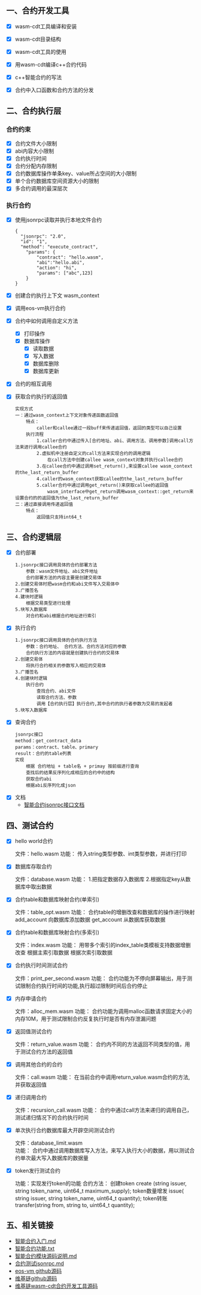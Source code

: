
## 一、合约开发工具
- [x] wasm-cdt工具编译和安装
- [x] wasm-cdt目录结构
- [x] wasm-cdt工具的使用
- [x] 用wasm-cdt编译c++合约代码
- [x] c++智能合约的写法
- [x] 合约中入口函数和合约方法的分发


## 二、合约执行层

### 合约约束
- [x] 合约文件大小限制
- [x] abi内容大小限制
- [x] 合约执行时间
- [x] 合约分配内存限制
- [x] 合约数据库操作单条key、value所占空间的大小限制
- [x] 单个合约数据库空间资源大小的限制
- [x] 多合约调用的最深层次

### 执行合约
- [x] 使用jsonrpc读取并执行本地文件合约
    ```
    {
      "jsonrpc": "2.0",
      "id": "1",
      "method": "execute_contract",
        "params": {
            "contract": "hello.wasm",
            "abi":"hello.abi",
            "action": "hi",
            "params": ["abc",123]
        }
    }
    ```
- [x] 创建合约执行上下文 wasm_context
- [x] 调用eos-vm执行合约
- [x] 合约中如何调用自定义方法
    - [x] 打印操作
    - [x] 数据库操作								
        - [x] 读取数据									
        - [x] 写入数据
        - [x] 数据库删除
        - [x] 数据库更新
- [x] 合约的相互调用
- [x] 获取合约执行的返回值
    ```
    实现方式
    一：通过wasm_context上下文对象传递函数返回值
        特点：
            caller和callee通过一段buff来传递返回值，返回的类型可以自己设置
        执行流程
            1.caller合约中通过传入[合约地址、abi、调用方法、调用参数]调用call方法来进行调用callee合约
            2.虚拟机中注册自定义的call方法来实现合约的调用逻辑
                在call方法中创建callee wasm_context对象并执行callee合约
            3.在callee合约中通过调用set_return(),来设置callee wasm_context的the_last_return_buffer    
            4.caller的wasm_context获取callee的the_last_return_buffer    
            5.caller合约中通过调用get_return()来获取callee的返回值
                wasm_interface中get_return调用wasm_context::get_return来设置合约的的返回值为the_last_return_buffer    
    二：通过直接调用传递返回值
        特点：
            返回值只支持int64_t
    ```


## 三、合约逻辑层
- [x] 合约部署		
    ```							
    1.jsonrpc接口调用具体的合约部署方法									
        参数：wasm文件地址、abi文件地址									
        合约部署方法的内容主要是创建交易体																	
    2.创建交易体时把wasm合约和abi文件写入交易体中									
    3.广播签名																	
    4.建块时逻辑    									
        根据交易类型进行处理																		
    5.块写入数据库  																
        对合约和abi根据合约地址进行索引      									
    ```
- [x] 执行合约
    ```
    1.jsonrpc接口调用具体的合约执行方法									
        参数：合约地址、 合约方法、合约方法对应的参数									
        合约执行方法的内容就是创建执行合约的交易体  									
    2.创建交易体  																	
        将执行合约相关的参数写入相应的交易体	
    3.广播签名    
    4.创建块时逻辑									 									
        执行合约									
            查找合约、abi文件									
            读取合约方法、参数									
            调用【合约执行层】执行合约,其中合约的执行者参数为交易的发起者									
    5.块写入数据库  																		
    ```       
- [x] 查询合约
    ``` 
    jsonrpc接口
    method：get_contract_data
    params：contract、table、primary							
    result：合约的table列表
    实现
        根据 合约地址 + table名 + primay 按前缀进行查询
        查找后的结果反序列化成相应的合约中的结构
        获取合约abi
        根据abi反序列化成json	
    ```
- [x] 文档
    - [智能合约jsonrpc接口文档](智能合约jsonrpc接口.md)
            
## 四、测试合约
- [x] hello world合约	
	
   文件：hello.wasm
   功能：
       传入string类型参数、int类型参数，并进行打印
- [x] 数据库存取合约	

   文件：database.wasm
   功能：
       1.把指定数据存入数据库
       2.根据指定key从数据库中取出数据
- [x] 合约table和数据库映射合约(单索引)

   文件：table_opt.wasm
   功能：
       合约table的增删改查和数据库的操作进行映射
           add_account
               向数据库添加数据
           get_account
               从数据库获取数据

- [x] 合约table和数据库映射合约(多索引)

   文件：index.wasm
   功能：
       用带多个索引的index_table类模板支持数据增删改查
       根据主索引取数据
       根据次索引取数据

- [x] 合约执行时间测试合约

   文件：print_per_second.wasm
   功能：
       合约功能为不停向屏幕输出，用于测试限制合约执行时间的功能,执行超过限制时间后合约停止

- [x] 内存申请合约

   文件：alloc_mem.wasm
   功能：
       合约功能为调用malloc函数请求固定大小的内存10M，用于测试限制合约反复执行时是否有内存泄漏问题

- [x] 返回值测试合约

   文件：return_value.wasm
   功能：
       合约内不同的方法返回不同类型的值，用于测试合约方法的返回值

- [x] 调用其他合约的合约

   文件：call.wasm
   功能：
       在当前合约中调用return_value.wasm合约的方法,并获取返回值
- [x] 递归调用合约

   文件：recursion_call.wasm
   功能：
       合约中通过call方法来递归的调用自己，测试递归情况下的合约执行时间
- [x] 单次执行合约数据库最大开辟空间测试合约

   文件：database_limit.wasm    
   功能：
       合约中通过调用数据库写入方法，来写入执行大小的数据，用以测试合约单次最大写入数据库的数据量     
- [x] token发行测试合约

   功能：实现发行token的功能
   合约方法：
       创建token
           create  (string issuer, string token_name, uint64_t maximum_supply);
       token数量增发
           issue( string issuer, string token_name, uint64_t quantity);
       token转账
           transfer(string from, string to, uint64_t quantity);





## 五、相关链接
- [智能合约入门.md](doc/smart-contract/智能合约入门.md)
- [智能合约功能.txt](doc/smart-contract/智能合约功能.txt)
- [智能合约模块源码说明.md](doc/smart-contract/智能合约模块源码说明.md)
- [合约测试jsonrpc.md](doc/smart-contract/合约测试jsonrpc.md)
- [eos-vm github源码](https://github.com/EOSIO/eos-vm)
- [维基链github源码](https://github.com/WaykiChain/WaykiChain)
- [维基链wasm-cdt合约开发工具源码](https://github.com/WaykiChain/wicc-wasm-cdt)



